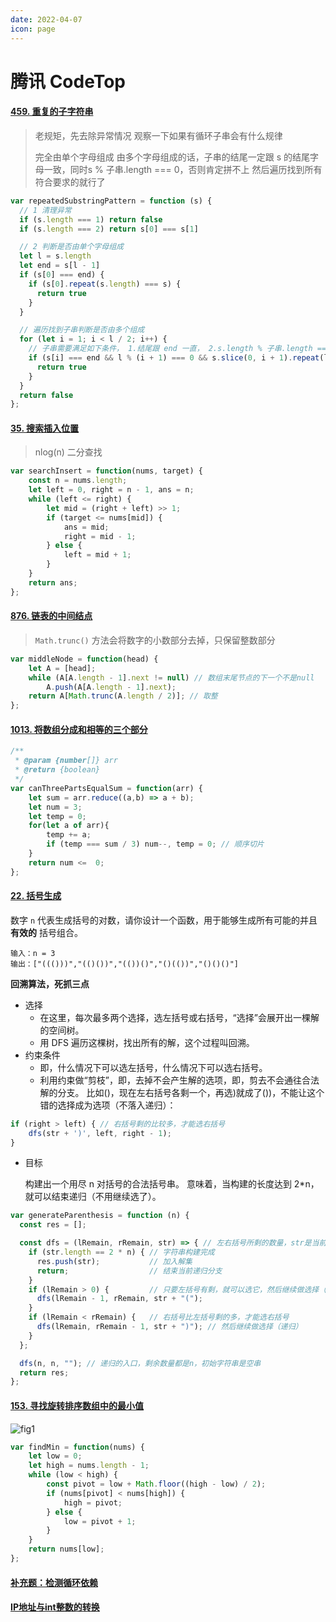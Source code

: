 ```yaml
---
date: 2022-04-07
icon: page
---
```


# 腾讯 CodeTop

#### [459. 重复的子字符串](https://leetcode-cn.com/problems/repeated-substring-pattern/)

> 老规矩，先去除异常情况
> 观察一下如果有循环子串会有什么规律
>
> 完全由单个字母组成
> 由多个字母组成的话，子串的结尾一定跟 s 的结尾字母一致，同时s % 子串.length === 0，否则肯定拼不上
> 然后遍历找到所有符合要求的就行了

```js
var repeatedSubstringPattern = function (s) {
  // 1 清理异常
  if (s.length === 1) return false
  if (s.length === 2) return s[0] === s[1]

  // 2 判断是否由单个字母组成
  let l = s.length
  let end = s[l - 1]
  if (s[0] === end) {
    if (s[0].repeat(s.length) === s) {
      return true
    }
  }

  // 遍历找到子串判断是否由多个组成
  for (let i = 1; i < l / 2; i++) {
    // 子串需要满足如下条件， 1.结尾跟 end 一直， 2.s.length % 子串.length === 0， 3. 循环s.length/子串.length === s
    if (s[i] === end && l % (i + 1) === 0 && s.slice(0, i + 1).repeat(l / (i + 1)) === s) {
      return true
    }
  }
  return false
};
```

#### [35. 搜索插入位置](https://leetcode-cn.com/problems/search-insert-position/)

> nlog(n) 二分查找

```js
var searchInsert = function(nums, target) {
    const n = nums.length;
    let left = 0, right = n - 1, ans = n;
    while (left <= right) {
        let mid = (right + left) >> 1;
        if (target <= nums[mid]) {
            ans = mid;
            right = mid - 1;
        } else {
            left = mid + 1;
        }
    }
    return ans;
};
```

#### [876. 链表的中间结点](https://leetcode-cn.com/problems/middle-of-the-linked-list/)

> `Math.trunc()` 方法会将数字的小数部分去掉，只保留整数部分

```js
var middleNode = function(head) {
    let A = [head];
    while (A[A.length - 1].next != null) // 数组末尾节点的下一个不是null
        A.push(A[A.length - 1].next);
    return A[Math.trunc(A.length / 2)]; // 取整
};
```

#### [1013. 将数组分成和相等的三个部分](https://leetcode-cn.com/problems/partition-array-into-three-parts-with-equal-sum/)

```js
/**
 * @param {number[]} arr
 * @return {boolean}
 */
var canThreePartsEqualSum = function(arr) {
    let sum = arr.reduce((a,b) => a + b);
    let num = 3;
    let temp = 0;
    for(let a of arr){
        temp += a;
        if (temp === sum / 3) num--, temp = 0; // 顺序切片
    }
    return num <=  0;
};
```

#### [22. 括号生成](https://leetcode.cn/problems/generate-parentheses/)

数字 `n` 代表生成括号的对数，请你设计一个函数，用于能够生成所有可能的并且 **有效的** 括号组合。

```
输入：n = 3
输出：["((()))","(()())","(())()","()(())","()()()"]
```

**回溯算法，死抓三点**

- 选择
  - 在这里，每次最多两个选择，选左括号或右括号，“选择”会展开出一棵解的空间树。
  - 用 DFS 遍历这棵树，找出所有的解，这个过程叫回溯。
- 约束条件
  - 即，什么情况下可以选左括号，什么情况下可以选右括号。
  - 利用约束做“剪枝”，即，去掉不会产生解的选项，即，剪去不会通往合法解的分支。
    比如()，现在左右括号各剩一个，再选)就成了())，不能让这个错的选择成为选项（不落入递归）：

```js
if (right > left) { // 右括号剩的比较多，才能选右括号
    dfs(str + ')', left, right - 1);
}
```

- 目标

  构建出一个用尽 n 对括号的合法括号串。
  意味着，当构建的长度达到 2*n，就可以结束递归（不用继续选了）。

```js
var generateParenthesis = function (n) {
  const res = [];

  const dfs = (lRemain, rRemain, str) => { // 左右括号所剩的数量，str是当前构建的字符串
    if (str.length == 2 * n) { // 字符串构建完成
      res.push(str);           // 加入解集
      return;                  // 结束当前递归分支
    }
    if (lRemain > 0) {         // 只要左括号有剩，就可以选它，然后继续做选择（递归）
      dfs(lRemain - 1, rRemain, str + "(");
    }
    if (lRemain < rRemain) {   // 右括号比左括号剩的多，才能选右括号
      dfs(lRemain, rRemain - 1, str + ")"); // 然后继续做选择（递归）
    }
  };

  dfs(n, n, ""); // 递归的入口，剩余数量都是n，初始字符串是空串
  return res;
};
```

#### [153. 寻找旋转排序数组中的最小值](https://leetcode.cn/problems/find-minimum-in-rotated-sorted-array/)

![fig1](https://cdn.yihuiblog.top/images/1.png)

```js
var findMin = function(nums) {
    let low = 0;
    let high = nums.length - 1;
    while (low < high) {
        const pivot = low + Math.floor((high - low) / 2);
        if (nums[pivot] < nums[high]) {
            high = pivot;
        } else {
            low = pivot + 1;
        }
    }
    return nums[low];
};
```

#### [补充题：检测循环依赖](https://mp.weixin.qq.com/s/pCRscwKqQdYYN7M1Sia7xA)



#### [IP地址与int整数的转换](https://mp.weixin.qq.com/s/UWCuEtNS2kuAuDY-eIbghg)
